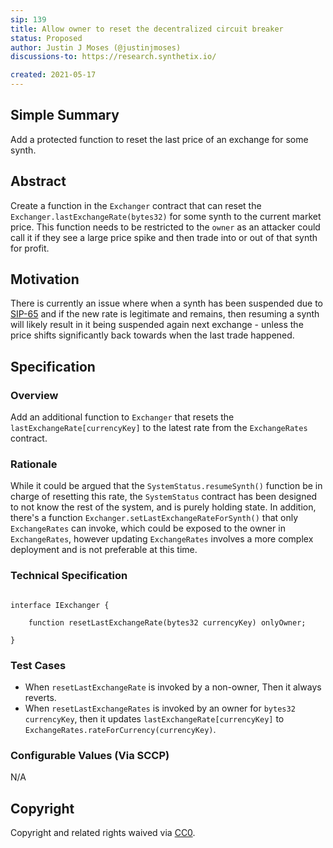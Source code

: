 ```yaml
---
sip: 139
title: Allow owner to reset the decentralized circuit breaker
status: Proposed
author: Justin J Moses (@justinjmoses)
discussions-to: https://research.synthetix.io/

created: 2021-05-17
---
```


<!--You can leave these HTML comments in your merged SIP and delete the visible duplicate text guides, they will not appear and may be helpful to refer to if you edit it again. This is the suggested template for new SIPs. Note that an SIP number will be assigned by an editor. When opening a pull request to submit your SIP, please use an abbreviated title in the filename, `sip-draft_title_abbrev.md`. The title should be 44 characters or less.-->

## Simple Summary

<!--"If you can't explain it simply, you don't understand it well enough." Simply describe the outcome the proposed changes intends to achieve. This should be non-technical and accessible to a casual community member.-->

Add a protected function to reset the last price of an exchange for some synth.

## Abstract

<!--A short (~200 word) description of the proposed change, the abstract should clearly describe the proposed change. This is what *will* be done if the SIP is implemented, not *why* it should be done or *how* it will be done. If the SIP proposes deploying a new contract, write, "we propose to deploy a new contract that will do x".-->

Create a function in the `Exchanger` contract that can reset the `Exchanger.lastExchangeRate(bytes32)` for some synth to the current market price. This function needs to be restricted to the `owner` as an attacker could call it if they see a large price spike and then trade into or out of that synth for profit.

## Motivation

<!--This is the problem statement. This is the *why* of the SIP. It should clearly explain *why* the current state of the protocol is inadequate.  It is critical that you explain *why* the change is needed, if the SIP proposes changing how something is calculated, you must address *why* the current calculation is innaccurate or wrong. This is not the place to describe how the SIP will address the issue!-->

There is currently an issue where when a synth has been suspended due to [SIP-65](./sip-65.md) and if the new rate is legitimate and remains, then resuming a synth will likely result in it being suspended again next exchange - unless the price shifts significantly back towards when the last trade happened.

## Specification

<!--The specification should describe the syntax and semantics of any new feature, there are five sections
1. Overview
2. Rationale
3. Technical Specification
4. Test Cases
5. Configurable Values
-->

### Overview

<!--This is a high level overview of *how* the SIP will solve the problem. The overview should clearly describe how the new feature will be implemented.-->

Add an additional function to `Exchanger` that resets the `lastExchangeRate[currencyKey]` to the latest rate from the `ExchangeRates` contract.

### Rationale

<!--This is where you explain the reasoning behind how you propose to solve the problem. Why did you propose to implement the change in this way, what were the considerations and trade-offs. The rationale fleshes out what motivated the design and why particular design decisions were made. It should describe alternate designs that were considered and related work. The rationale may also provide evidence of consensus within the community, and should discuss important objections or concerns raised during discussion.-->

While it could be argued that the `SystemStatus.resumeSynth()` function be in charge of resetting this rate, the `SystemStatus` contract has been designed to not know the rest of the system, and is purely holding state. In addition, there's a function `Exchanger.setLastExchangeRateForSynth()` that only `ExchangeRates` can invoke, which could be exposed to the owner in `ExchangeRates`, however updating `ExchangeRates` involves a more complex deployment and is not preferable at this time.

### Technical Specification

<!--The technical specification should outline the public API of the changes proposed. That is, changes to any of the interfaces Synthetix currently exposes or the creations of new ones.-->

```solidity

interface IExchanger {

    function resetLastExchangeRate(bytes32 currencyKey) onlyOwner;

}
```

### Test Cases

<!--Test cases for an implementation are mandatory for SIPs but can be included with the implementation..-->

- When `resetLastExchangeRate` is invoked by a non-owner, Then it always reverts.
- When `resetLastExchangeRates` is invoked by an owner for `bytes32 currencyKey`, then it updates `lastExchangeRate[currencyKey]` to `ExchangeRates.rateForCurrency(currencyKey)`.

### Configurable Values (Via SCCP)

<!--Please list all values configurable via SCCP under this implementation.-->

N/A

## Copyright

Copyright and related rights waived via [CC0](https://creativecommons.org/publicdomain/zero/1.0/).
